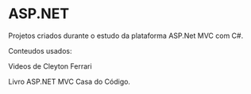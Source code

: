 # ASP.NET

Projetos criados durante o estudo da plataforma ASP.Net MVC com C#.

Conteudos usados: 

Videos de Cleyton Ferrari

Livro ASP.NET MVC Casa do Código.
